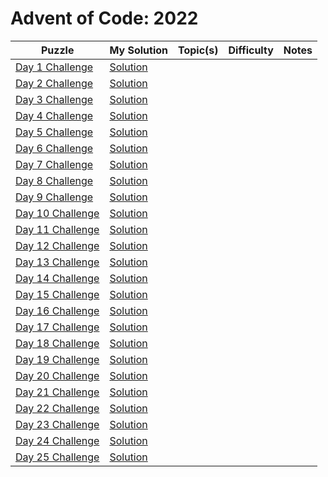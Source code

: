 # Advent of Code: 2022

| Puzzle | My Solution | Topic(s) | Difficulty | Notes |
|--------|-------------|----------|------------|-------|
| [Day 1 Challenge](https://adventofcode.com/2022/day/1) | [Solution](#) |  |  |  |
| [Day 2 Challenge](https://adventofcode.com/2022/day/2) | [Solution](#) |  |  |  |
| [Day 3 Challenge](https://adventofcode.com/2022/day/3) | [Solution](#) |  |  |  |
| [Day 4 Challenge](https://adventofcode.com/2022/day/4) | [Solution](#) |  |  |  |
| [Day 5 Challenge](https://adventofcode.com/2022/day/5) | [Solution](#) |  |  |  |
| [Day 6 Challenge](https://adventofcode.com/2022/day/6) | [Solution](#) |  |  |  |
| [Day 7 Challenge](https://adventofcode.com/2022/day/7) | [Solution](#) |  |  |  |
| [Day 8 Challenge](https://adventofcode.com/2022/day/8) | [Solution](#) |  |  |  |
| [Day 9 Challenge](https://adventofcode.com/2022/day/9) | [Solution](#) |  |  |  |
| [Day 10 Challenge](https://adventofcode.com/2022/day/10) | [Solution](#) |  |  |  |
| [Day 11 Challenge](https://adventofcode.com/2022/day/11) | [Solution](#) |  |  |  |
| [Day 12 Challenge](https://adventofcode.com/2022/day/12) | [Solution](#) |  |  |  |
| [Day 13 Challenge](https://adventofcode.com/2022/day/13) | [Solution](#) |  |  |  |
| [Day 14 Challenge](https://adventofcode.com/2022/day/14) | [Solution](#) |  |  |  |
| [Day 15 Challenge](https://adventofcode.com/2022/day/15) | [Solution](#) |  |  |  |
| [Day 16 Challenge](https://adventofcode.com/2022/day/16) | [Solution](#) |  |  |  |
| [Day 17 Challenge](https://adventofcode.com/2022/day/17) | [Solution](#) |  |  |  |
| [Day 18 Challenge](https://adventofcode.com/2022/day/18) | [Solution](#) |  |  |  |
| [Day 19 Challenge](https://adventofcode.com/2022/day/19) | [Solution](#) |  |  |  |
| [Day 20 Challenge](https://adventofcode.com/2022/day/20) | [Solution](#) |  |  |  |
| [Day 21 Challenge](https://adventofcode.com/2022/day/21) | [Solution](#) |  |  |  |
| [Day 22 Challenge](https://adventofcode.com/2022/day/22) | [Solution](#) |  |  |  |
| [Day 23 Challenge](https://adventofcode.com/2022/day/23) | [Solution](#) |  |  |  |
| [Day 24 Challenge](https://adventofcode.com/2022/day/24) | [Solution](#) |  |  |  |
| [Day 25 Challenge](https://adventofcode.com/2022/day/25) | [Solution](#) |  |  |  |
